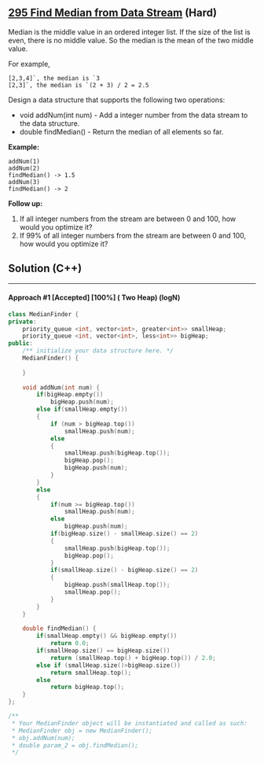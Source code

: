 ## [295 Find Median from Data Stream](https://leetcode.com/problems/find-median-from-data-stream/) (Hard)

Median is the middle value in an ordered integer list. If the size of the list is even, there is no middle value. So the median is the mean of the two middle value.

For example, 

```
[2,3,4]`, the median is `3
[2,3]`, the median is `(2 + 3) / 2 = 2.5
```

Design a data structure that supports the following two operations:

- void addNum(int num) - Add a integer number from the data stream to the data structure.
- double findMedian() - Return the median of all elements so far.

 

**Example:**

```
addNum(1)
addNum(2)
findMedian() -> 1.5
addNum(3) 
findMedian() -> 2
```

 

**Follow up:**

1. If all integer numbers from the stream are between 0 and 100, how would you optimize it?
2. If 99% of all integer numbers from the stream are between 0 and 100, how would you optimize it?

## Solution (C++)

------

#### Approach #1  [Accepted] [100%] ( Two Heap) (logN)

```c++
class MedianFinder {
private:
    priority_queue <int, vector<int>, greater<int>> smallHeap;
    priority_queue <int, vector<int>, less<int>> bigHeap;
public:
    /** initialize your data structure here. */
    MedianFinder() {
        
    }
    
    void addNum(int num) {
        if(bigHeap.empty())
            bigHeap.push(num);
        else if(smallHeap.empty())
        {
            if (num > bigHeap.top())
                smallHeap.push(num);
            else
            {
                smallHeap.push(bigHeap.top());
                bigHeap.pop();
                bigHeap.push(num);
            }
        }
        else
        {
            if(num >= bigHeap.top())
                smallHeap.push(num);
            else
                bigHeap.push(num);
            if(bigHeap.size() - smallHeap.size() == 2)
            {
                smallHeap.push(bigHeap.top());
                bigHeap.pop();
            }
            if(smallHeap.size() - bigHeap.size() == 2)
            {
                bigHeap.push(smallHeap.top());
                smallHeap.pop();
            }
        }
    }
    
    double findMedian() {
        if(smallHeap.empty() && bigHeap.empty())
            return 0.0;
        if(smallHeap.size() == bigHeap.size())
            return (smallHeap.top() + bigHeap.top()) / 2.0;
        else if (smallHeap.size()>bigHeap.size())
            return smallHeap.top();
        else
            return bigHeap.top();
    }
};

/**
 * Your MedianFinder object will be instantiated and called as such:
 * MedianFinder obj = new MedianFinder();
 * obj.addNum(num);
 * double param_2 = obj.findMedian();
 */
```

